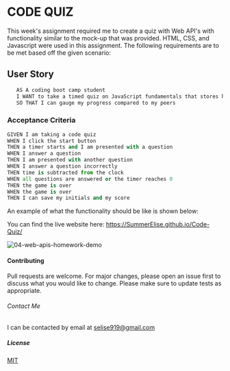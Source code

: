 # CODE QUIZ
This week's assignment required me to create a quiz with Web API's with
functionality similar to the mock-up that was provided. HTML, CSS, and Javascript were used in this assignment. The following requirements are to be met based off the given scenario:

## User Story
```bash
   AS A coding boot camp student
   I WANT to take a timed quiz on JavaScript fundamentals that stores high scores
   SO THAT I can gauge my progress compared to my peers
```


### Acceptance Criteria
```python
GIVEN I am taking a code quiz
WHEN I click the start button
THEN a timer starts and I am presented with a question
WHEN I answer a question
THEN I am presented with another question
WHEN I answer a question incorrectly
THEN time is subtracted from the clock
WHEN all questions are answered or the timer reaches 0
THEN the game is over
WHEN the game is over
THEN I can save my initials and my score
```

An example of what the functionality should be like is shown below:

You can find the live website here: https://SummerElise.github.io/Code-Quiz/

![04-web-apis-homework-demo](https://user-images.githubusercontent.com/80479850/115980327-f837a200-a559-11eb-8197-db417b20224a.gif)

#### Contributing
Pull requests are welcome. For major changes, please open an issue first to discuss what you would like to change.
Please make sure to update tests as appropriate.

###### Contact Me
I can be contacted by email at selise919@gmail.com

##### License
[MIT](https://choosealicense.com/licenses/mit/)